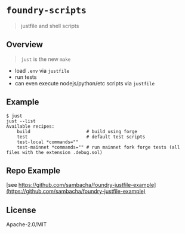 # `foundry-scripts`

> justfile and shell scripts

## Overview

> `just` is the new `make`

- load `.env` via `justfile`
- run tests
- can even execute nodejs/python/etc scripts via `justfile`


## Example

```shell
$ just
just --list
Available recipes:
    build                     # build using forge
    test                      # default test scripts
    test-local *commands=""
    test-mainnet *commands="" # run mainnet fork forge tests (all files with the extension .debug.sol)
```


## Repo Example

[see https://github.com/sambacha/foundry-justfile-example](https://github.com/sambacha/foundry-justfile-example)


## License

Apache-2.0/MIT
